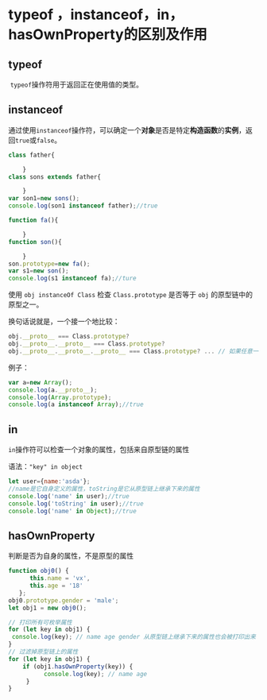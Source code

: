 # typeof ，instanceof，in， hasOwnProperty的区别及作用

## typeof

​	`typeof`操作符用于返回正在使用值的类型。

## instanceof

​	通过使用`instanceof`操作符，可以确定一个**对象**是否是特定**构造函数**的**实例**，返回`true`或`false`。

```js
class father{

    } 
class sons extends father{

    }
var son1=new sons();
console.log(son1 instanceof father);//true

function fa(){

    }
function son(){

    }
son.prototype=new fa();
var s1=new son();
console.log(s1 instanceof fa);//ture
```

使用 `obj instanceOf Class` 检查 `Class.prototype` 是否等于 `obj` 的原型链中的原型之一。

换句话说就是，一个接一个地比较：
```js
obj.__proto__ === Class.prototype? 
obj.__proto__.__proto__ === Class.prototype? 
obj.__proto__.__proto__.__proto__ === Class.prototype? ... // 如果任意一个的答案为 true，则返回 true // 否则，如果我们已经检查到了原型链的尾端，则返回 false
```

例子：

```js
var a=new Array();
console.log(a.__proto__);
console.log(Array.prototype);
console.log(a instanceof Array);//true
```

## in

`in`操作符可以检查一个对象的属性，包括来自原型链的属性

语法：`"key" in object`

```js
let user={name:'asda'};
//name是它自身定义的属性，toString是它从原型链上继承下来的属性
console.log('name' in user);//true
console.log('toString' in user);//true
console.log('name' in Object);//true
```

## hasOwnProperty

判断是否为自身的属性，不是原型的属性

```js
function obj0() {
      this.name = 'vx',
      this.age = '18'
   };
obj0.prototype.gender = 'male';
let obj1 = new obj0();

// 打印所有可枚举属性
for (let key in obj1) {
 console.log(key); // name age gender 从原型链上继承下来的属性也会被打印出来
}
// 过滤掉原型链上的属性
for (let key in obj1) {
    if (obj1.hasOwnProperty(key)) {
          console.log(key); // name age
     }
}
```

